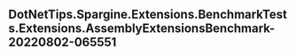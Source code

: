 ## DotNetTips.Spargine.Extensions.BenchmarkTests.Extensions.AssemblyExtensionsBenchmark-20220802-065551
